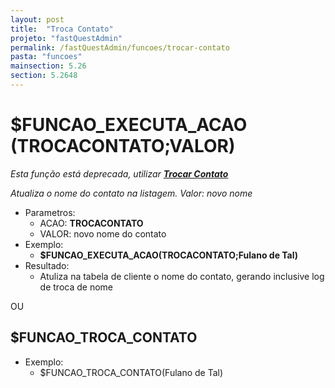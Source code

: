 ```yaml
---
layout: post
title:  "Troca Contato"
projeto: "fastQuestAdmin"
permalink: /fastQuestAdmin/funcoes/trocar-contato
pasta: "funcoes"
mainsection: 5.26
section: 5.2648
---	
```

# $FUNCAO_EXECUTA_ACAO (TROCACONTATO;VALOR)
*Esta função está deprecada, utilizar **<a href="/fastQuestAdmin/funcoesv2/trocaContato">Trocar Contato</a>***

*Atualiza o nome do contato na listagem. Valor: novo nome*
- Parametros: 
    - ACAO: **TROCACONTATO**
    - VALOR: novo nome do contato
- Exemplo:
    - **$FUNCAO_EXECUTA_ACAO(TROCACONTATO;Fulano de Tal)**
- Resultado:
    - Atuliza na tabela de cliente o nome do contato, gerando inclusive log de troca de nome

OU

## $FUNCAO_TROCA_CONTATO

- Exemplo:
    - $FUNCAO_TROCA_CONTATO(Fulano de Tal)
